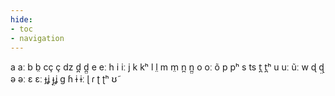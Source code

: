 ```yaml
---
hide:
- toc
- navigation
---
```

a
aː
b
b̤
cç
ç
dz
d̪
d̪̤
e
eː
h
i
iː
j
k
kʰ
l
l̤
m
m̤
n̪
n̪̤
o
oː
õ
p
pʰ
s
ts
t̪
t̪ʰ
u
uː
ũː
w
ɖ
ɖ̤
ə
əː
ɛ
ɛː
ɟʝ
ɟ̤ʝ
ɡ
ɦ
ɨ
ɨː
ɭ
ɾ
ʈ
ʈʰ
ʊ̃
